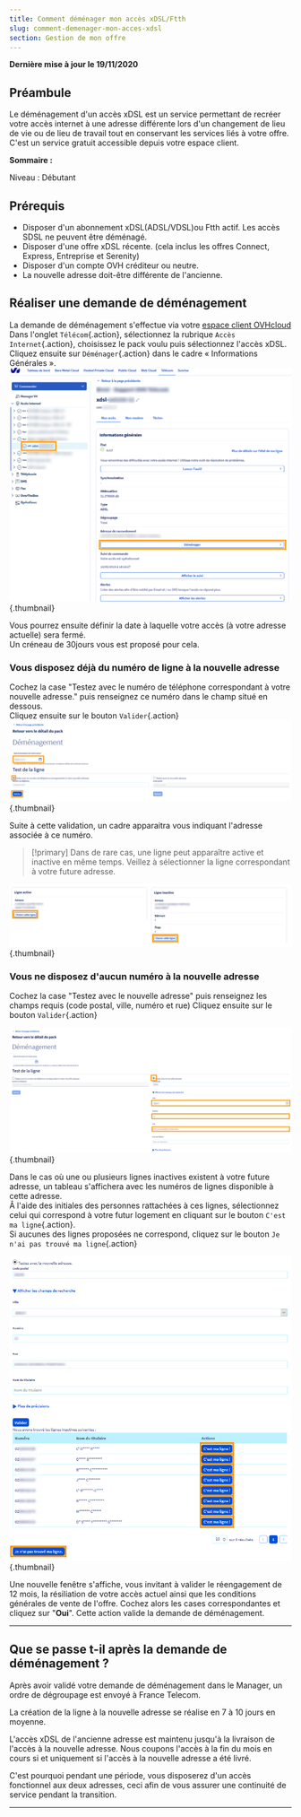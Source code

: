 ```yaml
---
title: Comment déménager mon accès xDSL/Ftth
slug: comment-demenager-mon-acces-xdsl
section: Gestion de mon offre
---
```


**Dernière mise à jour le 19/11/2020**

## Préambule

Le déménagement d'un accès xDSL est un service permettant de recréer votre accès internet à une adresse différente lors d'un changement de lieu de vie ou de lieu de travail tout en conservant les services liés à votre offre.
<br>C'est un service gratuit accessible depuis votre espace client.

**Sommaire :**


Niveau : Débutant


## Prérequis

-   Disposer d'un abonnement xDSL(ADSL/VDSL)ou Ftth actif. Les accès SDSL ne peuvent être déménagé.
-   Disposer d'une offre xDSL récente. (cela inclus les offres Connect, Express, Entreprise et Serenity)
-   Disposer d'un compte OVH créditeur ou neutre.
-   La nouvelle adresse doit-être différente de l'ancienne.


## Réaliser une demande de déménagement 

La demande de déménagement s'effectue via votre [espace client OVHcloud](https://www.ovh.com/auth/?action=gotomanager)
<br>Dans l'onglet `Télécom`{.action}, sélectionnez la rubrique `Accès Internet`{.action}, choisissez le pack voulu puis sélectionnez l'accès xDSL.
<br>Cliquez ensuite sur `Déménager`{.action} dans le cadre « Informations Générales ».
![accès déménagement](images/move01-edit.png){.thumbnail}

Vous pourrez ensuite définir la date à laquelle votre accès (à votre adresse actuelle) sera fermé.
<br>Un créneau de 30jours vous est proposé pour cela.


### Vous disposez déjà du numéro de ligne à la nouvelle adresse

Cochez la case "Testez avec le numéro de téléphone correspondant à votre nouvelle adresse." puis renseignez ce numéro dans le champ situé en dessous.
<br>Cliquez ensuite sur le bouton `Valider`{.action}
![accès déménagement](images/move02-edit.png){.thumbnail}

Suite à cette validation, un cadre apparaitra vous indiquant l'adresse associée à ce numéro.
> [!primary]
> Dans de rare cas, une ligne peut apparaître active et inactive en même temps. Veillez à sélectionner la ligne correspondant à votre future adresse.
>
![validation adresse demenagement](images/move03-edit.png){.thumbnail}


### Vous ne disposez d'aucun numéro à la nouvelle adresse

Cochez la case "Testez avec le nouvelle adresse" puis renseignez les champs requis (code postal, ville, numéro et rue)
Cliquez ensuite sur le bouton `Valider`{.action}

![demenagement par adresse](images/move04-edit.png){.thumbnail}

Dans le cas où une ou plusieurs lignes inactives existent à votre future adresse, un tableau s'affichera avec les numéros de lignes disponible à cette adresse.
<br>Â l'aide des initiales des personnes rattachées à ces lignes, sélectionnez celui qui correspond à votre futur logement en cliquant sur le bouton `C'est ma ligne`{.action}.
<br>Si aucunes des lignes proposées ne correspond, cliquez sur le bouton `Je n'ai pas trouvé ma ligne`{.action}

![choix de ligne](images/move05-edit.png){.thumbnail}




Une nouvelle fenêtre s'affiche, vous invitant à valider le réengagement de 12 mois, la résiliation de votre accès actuel ainsi que les conditions générales de vente de l'offre. Cochez alors les cases correspondantes et cliquez sur "**Oui**". Cette action valide la demande de déménagement.

------------------------------------------------------------------------

## Que se passe t-il après la demande de déménagement ?

Après avoir validé votre demande de déménagement dans le Manager, un ordre de dégroupage est envoyé à France Telecom.

La création de la ligne à la nouvelle adresse se réalise en 7 à 10 jours en moyenne.

L'accès xDSL de l'ancienne adresse est maintenu jusqu'à la livraison de l'accès à la nouvelle adresse. Nous coupons l'accès à la fin du mois en cours si et uniquement si l'accès à la nouvelle adresse a été livré.

C'est pourquoi pendant une période, vous disposerez d'un accès fonctionnel aux deux adresses, ceci afin de vous assurer une continuité de service pendant la transition.

------------------------------------------------------------------------


